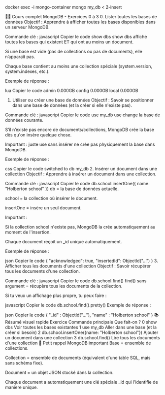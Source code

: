 docker exec -i mongo-container mongo my_db < 2-insert


🧑‍🏫 Cours complet MongoDB - Exercices 0 à 3
0. Lister toutes les bases de données
Objectif :
Apprendre à afficher toutes les bases disponibles dans un serveur MongoDB.

Commande clé :
javascript
Copier le code
show dbs
show dbs affiche toutes les bases qui existent ET qui ont au moins un document.

Si une base est vide (pas de collections ou pas de documents), elle n’apparaît pas.

Chaque base contient au moins une collection spéciale (system.version, system.indexes, etc.).

Exemple de réponse :

lua
Copier le code
admin   0.000GB
config  0.000GB
local   0.000GB
1. Utiliser ou créer une base de données
Objectif :
Savoir se positionner dans une base de données (et la créer si elle n'existe pas).

Commande clé :
javascript
Copier le code
use my_db
use change la base de données courante.

S’il n’existe pas encore de documents/collections, MongoDB crée la base dès qu'on insère quelque chose.

Important : juste use sans insérer ne crée pas physiquement la base dans MongoDB.

Exemple de réponse :

css
Copier le code
switched to db my_db
2. Insérer un document dans une collection
Objectif :
Apprendre à insérer un document dans une collection.

Commande clé :
javascript
Copier le code
db.school.insertOne({ name: "Holberton school" })
db = la base de données actuelle.

school = la collection où insérer le document.

insertOne = insère un seul document.

Important :

Si la collection school n'existe pas, MongoDB la crée automatiquement au moment de l'insertion.

Chaque document reçoit un _id unique automatiquement.

Exemple de réponse :

json
Copier le code
{
  "acknowledged": true,
  "insertedId": ObjectId("...")
}
3. Afficher tous les documents d'une collection
Objectif :
Savoir récupérer tous les documents d'une collection.

Commande clé :
javascript
Copier le code
db.school.find()
find() sans argument = récupère tous les documents de la collection.

Si tu veux un affichage plus propre, tu peux faire :

javascript
Copier le code
db.school.find().pretty()
Exemple de réponse :

json
Copier le code
{ "_id" : ObjectId("..."), "name" : "Holberton school" }
📚 Résumé visuel rapide
Exercice	Commande principale	Que fait-on ?
0	show dbs	Voir toutes les bases existantes
1	use my_db	Aller dans une base (et la créer si besoin)
2	db.school.insertOne({name: "Holberton school"})	Ajouter un document dans une collection
3	db.school.find()	Lire tous les documents d'une collection
🧠 Petit rappel MongoDB important
Base = ensemble de collections.

Collection = ensemble de documents (équivalent d'une table SQL, mais sans schéma fixe).

Document = un objet JSON stocké dans la collection.

Chaque document a automatiquement une clé spéciale _id qui l'identifie de manière unique.